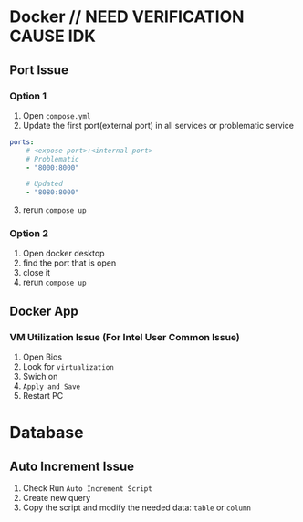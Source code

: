 # Docker // NEED VERIFICATION CAUSE IDK
## Port Issue
### Option 1
1. Open `compose.yml`
2. Update the first port(external port) in all services or problematic service
```yml
ports:
    # <expose port>:<internal port>
    # Problematic
    - "8000:8000"

    # Updated
    - "8080:8000"
```
3. rerun `compose up`

### Option 2
1. Open docker desktop
2. find the port that is open
3. close it
4. rerun `compose up`

## Docker App
### VM Utilization Issue (For Intel User Common Issue)
1. Open Bios
2. Look for `virtualization`
3. Swich on
4. `Apply and Save`
5. Restart PC

# Database
## Auto Increment Issue
1. Check Run `Auto Increment Script`
2. Create new query
3. Copy the script and modify the needed data: `table` or `column`